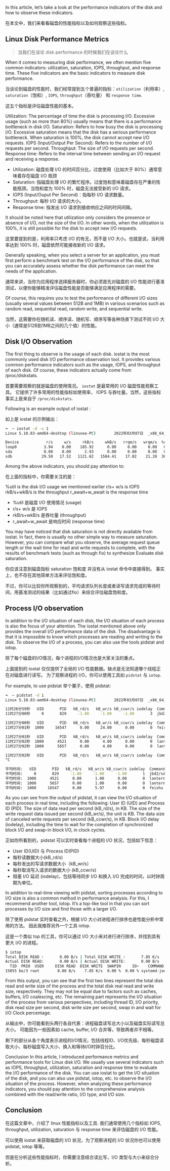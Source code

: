 In this article, let’s take a look at the performance indicators of the disk and how to observe these indicators.

在本文中，我们来看看磁盘的性能指标以及如何观察这些指标。


## Linux Disk Performance Metrics

> 当我们在谈论 disk performance 的时候我们在谈论什么

When it comes to measuring disk performance, we often mention five common indicators: utilization, saturation, IOPS, throughput, and response time. These five indicators are the basic indicators to measure disk performance.


当谈论到磁盘的性能时，我们经常提到五个普遍的指标：`utilization`（利用率）, `saturation`（饱和）, `IOPS`, `throughput`（吞吐量） 和 `response time`.

这五个指标是评估磁盘性能的基本。


Utilization: The percentage of time the disk is processing I/O. Excessive usage (such as more than 80%) usually means that there is a performance bottleneck in disk I/O.
Saturation: Refers to how busy the disk is processing I/O. Excessive saturation means that the disk has a serious performance bottleneck. When saturation is 100%, the disk cannot accept new I/O requests.
IOPS (Input/Output Per Second): Refers to the number of I/O requests per second.
Throughput: The size of I/O requests per second.
Response time: Refers to the interval time between sending an I/O request and receiving a response.


- Utilization: 磁盘处理 I/O 的时间百分比，过度使用（比如大于 80%）通常意味着存在磁盘 I/O 瓶颈
- Saturation: 指磁盘处理 I/O 的繁忙程序。过度饱和意味着磁盘存在严重的性能瓶颈。当饱和度为 100% 时，磁盘无法接受新的 I/O 请求。
- IOPS (Input/Ouput Per Second)：指每秒 I/O 请求数量。
- Throughput: 每秒 I/O 请求的大小。
- Response time: 指发出 I/O 请求到接收响应之间的时间间隔。


It should be noted here that utilization only considers the presence or absence of I/O, not the size of the I/O. In other words, when the utilization is 100%, it is still possible for the disk to accept new I/O requests.

这里要提到的是，利用率只考虑 I/O 的有无，而不是 I/O 大小。也就是说，当利用率达到 100% 时，磁盘依然可能接收新的 I/O 请求。


Generally speaking, when you select a server for an application, you must first perform a benchmark test on the I/O performance of the disk, so that you can accurately assess whether the disk performance can meet the needs of the application.

通常来讲，当你为应用程序选择服务器时，你必须首先对磁盘的 I/O 性能进行基准测试，以便你能够精准评估磁盘性能是否能够满足应用程序的需要。


Of course, this requires you to test the performance of different I/O sizes (usually several values ​​between 512B and 1MB) in various scenarios such as random read, sequential read, random write, and sequential write.


当然，这需要你在随机读、顺序读、随机写、顺序写等各种场景下测试不同 I/O 大小（通常是512B到1MB之间的几个值）的性能。



## Disk I/O Observation

The first thing to observe is the usage of each disk. iostat is the most commonly used disk I/O performance observation tool. It provides various common performance indicators such as the usage, IOPS, and throughput of each disk. Of course, these indicators actually come from /proc/diskstats.

首要需要观察的就是磁盘的使用情况。 `iostat` 是最常用的 I/O 磁盘性能观察工具。
它提供了许多常用的性能指标如使用率， IOPS 与吞吐量。当然，这些指标事实上是来自于 `/proc/diskstats`.

Following is an example output of iostat :

如上是 iostat 的示例输出：

```bash
➜  ~ iostat -d -x 1 
Linux 5.10.83-amd64-desktop (linuxea-PC)        2022年03月07日  _x86_64_        (6 CPU)

Device            r/s     w/s     rkB/s     wkB/s   rrqm/s   wrqm/s  %rrqm  %wrqm r_await w_await aqu-sz rareq-sz wareq-sz  svctm  %util
loop0            3.94    0.00    185.92      0.00     0.00     0.00   0.00   0.00   11.63    0.00   0.05    47.17     0.00   9.35   3.68
sda              0.08    0.00      2.93      0.00     0.00     0.00   0.00   0.00    0.40    0.00   0.00    35.41     0.00   0.67   0.01
sdb             29.50   17.52   1121.62   1584.41    17.02    21.28  36.59  54.84   26.45   25.28   1.33    38.02    90.44   3.91  18.36
```

Among the above indicators, you should pay attention to:

在上面的指标中，你需要关注的是：

%util is the disk I/O usage we mentioned earlier
r/s+ w/s is IOPS
rkB/s+wkB/s is the throughput
r_await+w_await is the response time

- %util 是磁盘 I/O 使用情况 (usage)
- r/s+ w/s 是 IOPS
- rkB/s+wkB/s 是吞吐量 (throughput)
- r_await+w_await 是响应时间 (response time)

You may have noticed that disk saturation is not directly available from iostat. In fact, there is usually no other simple way to measure saturation. However, you can compare what you observe, the average request queue length or the wait time for read and write requests to complete, with the results of benchmark tests (such as through fio) to synthesize Evaluate disk saturation.


你应该注意到磁盘指标 saturation 饱和度 并没有从 iostat 命令中直接得到。
事实上，也不存在其他简单方法来评估饱和度。

不过，你可以比较你所观察到的，平均请求队列长度或者读写请求完成的等待时间，用基准测试的结果（比如通过fio）来综合评估磁盘饱和度。

## Process I/O observation

In addition to the I/O situation of each disk, the I/O situation of each process is also the focus of your attention.
The iostat mentioned above only provides the overall I/O performance data of the disk. The disadvantage is that it is impossible to know which processes are reading and writing to the disk. To observe the I/O of a process, you can also use the tools pidstat and iotop.


除了每个磁盘的I/O情况，每个进程的I/O情况也是大家关注的重点。

上面提到的 iostat 仅仅提供了全局的 I/O 性能数据。缺点是无法知道哪个线程正在对磁盘进行读写。
为了观察进程的 I/O，你可以使用工具如 `pidstat` 与 `iotop`.

For example, to use pidstat
举个粟子，使用 pidstat:

```bash
➜  ~ pidstat -d 1 
Linux 5.10.83-amd64-desktop (linuxea-PC)        2022年03月07日  _x86_64_        (6 CPU)

11时26分59秒   UID       PID   kB_rd/s   kB_wr/s kB_ccwr/s iodelay  Command
11时27分00秒     0       829     -1.00     -1.00     -1.00       3  jbd2/sdb7-8

11时27分00秒   UID       PID   kB_rd/s   kB_wr/s kB_ccwr/s iodelay  Command
11时27分01秒  1000     16547      0.00     24.00      0.00       0  feishu

11时27分01秒   UID       PID   kB_rd/s   kB_wr/s kB_ccwr/s iodelay  Command
11时27分02秒  1000      4521      0.00      4.00      0.00       0  lantern
11时27分02秒  1000      5657      0.00      4.00      0.00       0  lantern

11时27分02秒   UID       PID   kB_rd/s   kB_wr/s kB_ccwr/s iodelay  Command
^C

平均时间:   UID       PID   kB_rd/s   kB_wr/s kB_ccwr/s iodelay  Command
平均时间:     0       829     -1.00     -1.00     -1.00       1  jbd2/sdb7-8
平均时间:  1000      4521      0.00      1.00      0.00       0  lantern
平均时间:  1000      5657      0.00      1.00      0.00       0  lantern
平均时间:  1000     16547      0.00      5.97      0.00       0  feishu
```


As you can see from the output of pidstat, it can view the I/O situation of each process in real time, including the following:
User ID (UID) and Process ID (PID).
The size of data read per second (kB_rd/s), in KB.
The size of the write request data issued per second (kB_wr/s), the unit is KB.
The data size of canceled write requests per second (kB_ccwr/s), in KB.
Block I/O delay (iodelay), including the time to wait for the completion of synchronized block I/O and swap-in block I/O, in clock cycles.

正如你所看到的，pidstat 可以实时查看每个进程的 I/O 状况，包括如下信息：
- User ID(UID) 与 Process ID(PID)
- 每秒读数据大小(kB_rd/s)
- 每秒发出的写请求数据大小（kB_wr/s）
- 每秒取消写入请求的数据大小 (kB_ccwr/s)
- 阻塞 I/O 延迟 (iodelay)，包括等待同步 I/O 和换入 I/O 完成的时间，以时钟周期为单位。



In addition to real-time viewing with pidstat, sorting processes according to I/O size is also a common method in performance analysis. For this, I recommend another tool, iotop. It’s a top-like tool in that you can sort processes by I/O size and find those with a larger I/O.



除了使用 pidstat 实时查看之外，根据 I/O 大小对进程进行排序也是性能分析中常用的方法。
因此我推荐另外一个工具 iotop.

这是一个类似 top 的工具，你可以通过 I/O 大小来对进行进行排序，并找到具有更大 I/O 的进程。

```bash
$ iotop
Total DISK READ :       0.00 B/s | Total DISK WRITE :       7.85 K/s 
Actual DISK READ:       0.00 B/s | Actual DISK WRITE:       0.00 B/s 
  TID  PRIO  USER     DISK READ  DISK WRITE  SWAPIN     IO>    COMMAND 
15055 be/3 root        0.00 B/s    7.85 K/s  0.00 %  0.00 % systemd-journald
```


From this output, you can see that the first two lines represent the total disk read and write size of the process and the total disk real read and write size, respectively. They may not be equal due to factors such as caches, buffers, I/O coalescing, etc.
The remaining part represents the I/O situation of the process from various perspectives, including thread ID, I/O priority, disk read size per second, disk write size per second, swap in and wait for I/O Clock percentage.



从输出中，你可能看到头两行各自代表：进程磁盘读写总大小以及磁盘实际读写总大小。
可能因为一些因素如 cache, buffer, I/O 合并等，导致两者并不相等。

剩下的部分从各个角度表示进程的I/O情况，包括线程ID、I/O优先级、每秒磁盘读取大小、每秒磁盘写入大小、换入和等待I/O时钟百分比。


Conclusion
In this article, I introduced performance metrics and performance tools for Linux disk I/O. We usually use several indicators such as IOPS, throughput, utilization, saturation and response time to evaluate the I/O performance of the disk.
You can use iostat to get the I/O situation of the disk, and you can also use pidstat, iotop, etc. to observe the I/O situation of the process. However, when analyzing these performance indicators, you should pay attention to the comprehensive analysis combined with the read/write ratio, I/O type, and I/O size.

## Conclusion

在这篇文章中，介绍了 linux 性能指标以及工具.
我们通常使用几个指标如 IOPS, throughput, utilization, saturation 与 response time 来评估磁盘的 I/O 性能。

可以使用 iostat 来获取磁盘的 I/O 状况，为了观察进程的  I/O 状况你也可以使用 pidstat, iotop 等等。

但是在分析这些性能指标时，你需要注意结合读比写，I/O 类型与大小来综合分析。